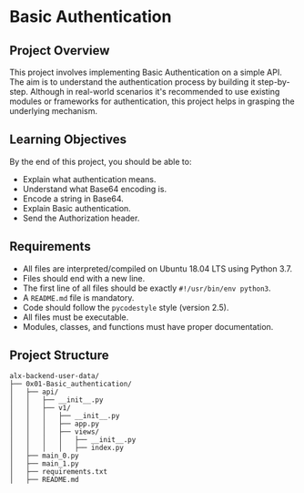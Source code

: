 # Basic Authentication

## Project Overview

This project involves implementing Basic Authentication on a simple API. The aim is to understand the authentication process by building it step-by-step. Although in real-world scenarios it's recommended to use existing modules or frameworks for authentication, this project helps in grasping the underlying mechanism.

## Learning Objectives

By the end of this project, you should be able to:

- Explain what authentication means.
- Understand what Base64 encoding is.
- Encode a string in Base64.
- Explain Basic authentication.
- Send the Authorization header.

## Requirements

- All files are interpreted/compiled on Ubuntu 18.04 LTS using Python 3.7.
- Files should end with a new line.
- The first line of all files should be exactly `#!/usr/bin/env python3`.
- A `README.md` file is mandatory.
- Code should follow the `pycodestyle` style (version 2.5).
- All files must be executable.
- Modules, classes, and functions must have proper documentation.

## Project Structure

```plaintext
alx-backend-user-data/
├── 0x01-Basic_authentication/
│   ├── api/
│   │   ├── __init__.py
│   │   ├── v1/
│   │   │   ├── __init__.py
│   │   │   ├── app.py
│   │   │   ├── views/
│   │   │   │   ├── __init__.py
│   │   │   │   ├── index.py
│   ├── main_0.py
│   ├── main_1.py
│   ├── requirements.txt
│   ├── README.md
